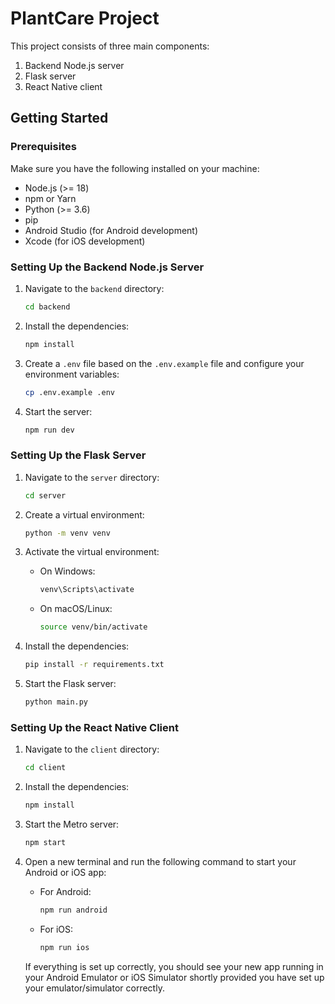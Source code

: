 # PlantCare Project

This project consists of three main components:
1. Backend Node.js server
2. Flask server
3. React Native client

## Getting Started

### Prerequisites

Make sure you have the following installed on your machine:
- Node.js (>= 18)
- npm or Yarn
- Python (>= 3.6)
- pip
- Android Studio (for Android development)
- Xcode (for iOS development)

### Setting Up the Backend Node.js Server

1. Navigate to the `backend` directory:
    ```bash
    cd backend
    ```

2. Install the dependencies:
    ```bash
    npm install
    ```

3. Create a `.env` file based on the `.env.example` file and configure your environment variables:
    ```bash
    cp .env.example .env
    ```

4. Start the server:
    ```bash
    npm run dev
    ```

### Setting Up the Flask Server

1. Navigate to the `server` directory:
    ```bash
    cd server
    ```

2. Create a virtual environment:
    ```bash
    python -m venv venv
    ```

3. Activate the virtual environment:
    - On Windows:
        ```bash
        venv\Scripts\activate
        ```
    - On macOS/Linux:
        ```bash
        source venv/bin/activate
        ```

4. Install the dependencies:
    ```bash
    pip install -r requirements.txt
    ```

5. Start the Flask server:
    ```bash
    python main.py
    ```

### Setting Up the React Native Client

1. Navigate to the `client` directory:
    ```bash
    cd client
    ```

2. Install the dependencies:
    ```bash
    npm install
    ```

3. Start the Metro server:
    ```bash
    npm start
    ```

4. Open a new terminal and run the following command to start your Android or iOS app:

    - For Android:
        ```bash
        npm run android
        ```

    - For iOS:
        ```bash
        npm run ios
        ```

    If everything is set up correctly, you should see your new app running in your Android Emulator or iOS Simulator shortly provided you have set up your emulator/simulator correctly.
